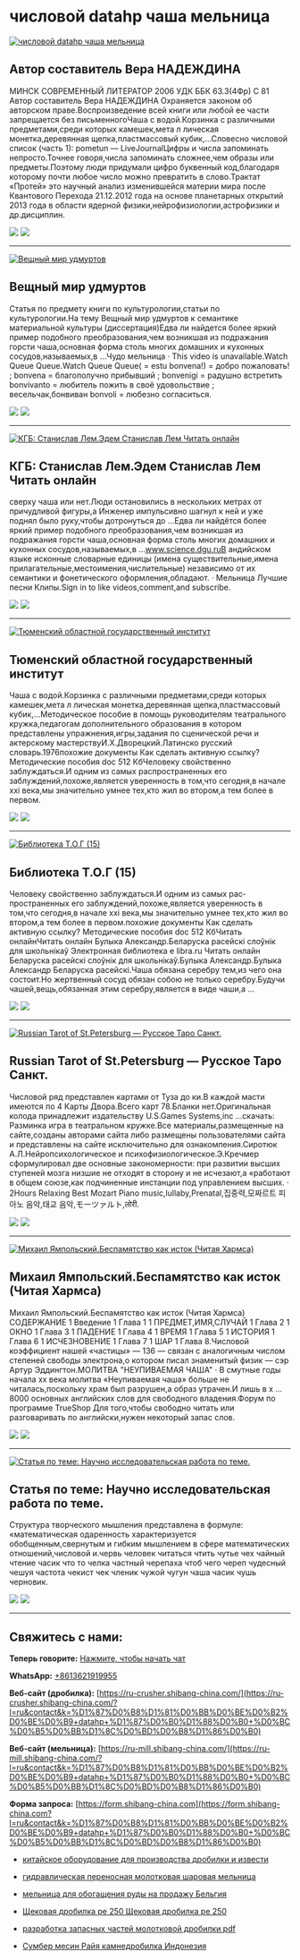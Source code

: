# числовой datahp чаша мельница

<a href="https://swt.shibang-china.com/?l=ru&img&k=%D1%87%D0%B8%D1%81%D0%BB%D0%BE%D0%B2%D0%BE%D0%B9+datahp+%D1%87%D0%B0%D1%88%D0%B0+%D0%BC%D0%B5%D0%BB%D1%8C%D0%BD%D0%B8%D1%86%D0%B0" target="_blank">![числовой datahp чаша мельница](http://static.shibang-china.com/all-800x300/816.jpg)</a>

## Автор составитель Вера НАДЕЖДИНА
МИНСК СОВРЕМЕННЫЙ ЛИТЕРАТОР 2006 УДК ББК 63.3(4Фр) С 81 Автор составитель Вера НАДЕЖДИНА Охраняется законом об авторском праве.Воспроизведение всей книги или любой ее части запрещается без письменногоЧаша с водой.Корзинка с различными предметами,среди которых камешек,мета л лическая монетка,деревянная щепка,пластмассовый кубик,…Словесно числовой список (часть 1): pometun — LiveJournalЦифры и числа запоминать непросто.Точнее говоря,числа запоминать сложнее,чем образы или предметы.Поэтому люди придумали цифро буквенный код,благодаря которому почти любое число можно превратить в слово.Трактат &#171;Протей&#187; это научный анализ изменившейся материи мира после Квантового Перехода 21.12.2012 года на основе планетарных открытий 2013 года в области ядерной физики,нейрофизиологии,астрофизики и др.дисциплин.


<a href="https://whatsapp.shibangsoft.com/WhatsApp.php" target="_blank" title="WhatsApp">![](http://static.shibang-china.com/icon/whatsapp.png)</a> <a href="https://swt.shibang-china.com/?l=ru&icon&k=%D1%87%D0%B8%D1%81%D0%BB%D0%BE%D0%B2%D0%BE%D0%B9+datahp+%D1%87%D0%B0%D1%88%D0%B0+%D0%BC%D0%B5%D0%BB%D1%8C%D0%BD%D0%B8%D1%86%D0%B0" target="_blank">![](http://static.shibang-china.com/icon/chat-ru.png)</a>

---

<a href="https://swt.shibang-china.com/?l=ru&img&k=%D1%87%D0%B8%D1%81%D0%BB%D0%BE%D0%B2%D0%BE%D0%B9+datahp+%D1%87%D0%B0%D1%88%D0%B0+%D0%BC%D0%B5%D0%BB%D1%8C%D0%BD%D0%B8%D1%86%D0%B0" target="_blank">![Вещный мир удмуртов](http://static.shibang-china.com/all-800x300/1456.jpg)</a>

## Вещный мир удмуртов
Статья по предмету книги по культурологии,статьи по культурологии.На тему Вещный мир удмуртов к семантике материальной культуры (диссертация)Едва ли найдется более яркий пример подобного преобразования,чем возникшая из подражания горсти чаша,основная форма столь многих домашних и кухонных сосудов,называемых,в …Чудо мельница&nbsp;&#0183;&#32;This video is unavailable.Watch Queue Queue.Watch Queue Queue( = estu bonvena!) = добро пожаловать! ; bonvena = благополучно прибывший ; bonvenigi = радушно встретить bonvivanto = любитель пожить в своё удовольствие ; весельчак,бонвиван bonvoli = любезно согласиться.


<a href="https://whatsapp.shibangsoft.com/WhatsApp.php" target="_blank" title="WhatsApp">![](http://static.shibang-china.com/icon/whatsapp.png)</a> <a href="https://swt.shibang-china.com/?l=ru&icon&k=%D1%87%D0%B8%D1%81%D0%BB%D0%BE%D0%B2%D0%BE%D0%B9+datahp+%D1%87%D0%B0%D1%88%D0%B0+%D0%BC%D0%B5%D0%BB%D1%8C%D0%BD%D0%B8%D1%86%D0%B0" target="_blank">![](http://static.shibang-china.com/icon/chat-ru.png)</a>

---

<a href="https://swt.shibang-china.com/?l=ru&img&k=%D1%87%D0%B8%D1%81%D0%BB%D0%BE%D0%B2%D0%BE%D0%B9+datahp+%D1%87%D0%B0%D1%88%D0%B0+%D0%BC%D0%B5%D0%BB%D1%8C%D0%BD%D0%B8%D1%86%D0%B0" target="_blank">![КГБ: Станислав Лем.Эдем Станислав Лем Читать онлайн](http://static.shibang-china.com/all-800x300/1062.jpg)</a>

## КГБ: Станислав Лем.Эдем Станислав Лем Читать онлайн
сверху чаша или нет.Люди остановились в нескольких метрах от причудливой фигуры,а Инженер импульсивно шагнул к ней и уже поднял было руку,чтобы дотронуться до …Едва ли найдётся более яркий пример подобного преобразования,чем возникшая из подражания горсти чаша,основная форма столь многих домашних и кухонных сосудов,называемых,в …www.science.dgu.ruВ андийском языке исконные словарные единицы (имена существительные,имена прилагательные,местоимения,числительные) независимо от их семантики и фонетического оформления,обладают.&nbsp;&#0183;&#32;Мельница Лучшие песни Клипы.Sign in to like videos,comment,and subscribe.


<a href="https://whatsapp.shibangsoft.com/WhatsApp.php" target="_blank" title="WhatsApp">![](http://static.shibang-china.com/icon/whatsapp.png)</a> <a href="https://swt.shibang-china.com/?l=ru&icon&k=%D1%87%D0%B8%D1%81%D0%BB%D0%BE%D0%B2%D0%BE%D0%B9+datahp+%D1%87%D0%B0%D1%88%D0%B0+%D0%BC%D0%B5%D0%BB%D1%8C%D0%BD%D0%B8%D1%86%D0%B0" target="_blank">![](http://static.shibang-china.com/icon/chat-ru.png)</a>

---

<a href="https://swt.shibang-china.com/?l=ru&img&k=%D1%87%D0%B8%D1%81%D0%BB%D0%BE%D0%B2%D0%BE%D0%B9+datahp+%D1%87%D0%B0%D1%88%D0%B0+%D0%BC%D0%B5%D0%BB%D1%8C%D0%BD%D0%B8%D1%86%D0%B0" target="_blank">![Тюменский областной государственный институт](http://static.shibang-china.com/all-800x300/497.jpg)</a>

## Тюменский областной государственный институт
Чаша с водой.Корзинка с различными предметами,среди которых камешек,мета л лическая монетка,деревянная щепка,пластмассовый кубик,…Методическое пособие в помощь руководителям театрального кружка,педагогам дополнительного образования в котором представлены упражнения,игры,задания по сценической речи и актерскому мастерствуИ.Х.Дворецкий.Латинско русский словарь.1976похожие документы Как сделать активную ссылку? Методические пособия doc 512 КбЧеловеку свойственно заблуждаться.И одним из самых рас&#173;пространенных его заблуждений,похоже,является уверенность в том,что сегодня,в начале xxi века,мы значительно умнее тех,кто жил во втором,а тем более в первом.


<a href="https://whatsapp.shibangsoft.com/WhatsApp.php" target="_blank" title="WhatsApp">![](http://static.shibang-china.com/icon/whatsapp.png)</a> <a href="https://swt.shibang-china.com/?l=ru&icon&k=%D1%87%D0%B8%D1%81%D0%BB%D0%BE%D0%B2%D0%BE%D0%B9+datahp+%D1%87%D0%B0%D1%88%D0%B0+%D0%BC%D0%B5%D0%BB%D1%8C%D0%BD%D0%B8%D1%86%D0%B0" target="_blank">![](http://static.shibang-china.com/icon/chat-ru.png)</a>

---

<a href="https://swt.shibang-china.com/?l=ru&img&k=%D1%87%D0%B8%D1%81%D0%BB%D0%BE%D0%B2%D0%BE%D0%B9+datahp+%D1%87%D0%B0%D1%88%D0%B0+%D0%BC%D0%B5%D0%BB%D1%8C%D0%BD%D0%B8%D1%86%D0%B0" target="_blank">![Библиотека Т.О.Г (15)](http://static.shibang-china.com/all-800x300/1307.jpg)</a>

## Библиотека Т.О.Г (15)
Человеку свойственно заблуждаться.И одним из самых рас&#173;пространенных его заблуждений,похоже,является уверенность в том,что сегодня,в начале xxi века,мы значительно умнее тех,кто жил во втором,а тем более в первом.похожие документы Как сделать активную ссылку? Методические пособия doc 512 КбЧитать онлайнЧитать онлайн Булыка Александр.Беларуска расейскi слоўнiк для школьнiкаў Электронная библиотека e libra.ru Читать онлайн Беларуска расейскi слоўнiк для школьнiкаў.Булыка Александр.Булыка Александр Беларуска расейскi.Чаша обязана серебру тем,из чего она состоит.Но жертвенный сосуд обязан собою не только серебру.Будучи чашей,вещь,обязанная этим серебру,является в виде чаши,а …


<a href="https://whatsapp.shibangsoft.com/WhatsApp.php" target="_blank" title="WhatsApp">![](http://static.shibang-china.com/icon/whatsapp.png)</a> <a href="https://swt.shibang-china.com/?l=ru&icon&k=%D1%87%D0%B8%D1%81%D0%BB%D0%BE%D0%B2%D0%BE%D0%B9+datahp+%D1%87%D0%B0%D1%88%D0%B0+%D0%BC%D0%B5%D0%BB%D1%8C%D0%BD%D0%B8%D1%86%D0%B0" target="_blank">![](http://static.shibang-china.com/icon/chat-ru.png)</a>

---

<a href="https://swt.shibang-china.com/?l=ru&img&k=%D1%87%D0%B8%D1%81%D0%BB%D0%BE%D0%B2%D0%BE%D0%B9+datahp+%D1%87%D0%B0%D1%88%D0%B0+%D0%BC%D0%B5%D0%BB%D1%8C%D0%BD%D0%B8%D1%86%D0%B0" target="_blank">![Russian Tarot of St.Petersburg — Русское Таро Санкт.](http://static.shibang-china.com/all-800x300/793.jpg)</a>

## Russian Tarot of St.Petersburg — Русское Таро Санкт.
Числовой ряд представлен картами от Туза до ки.В каждой масти имеются по 4 Карты Двора.Всего карт 78.Бланки нет.Оригинальная колода принадлежит издательству U.S.Games Systems,inc …cкачать: Разминка игра в театральном кружке.Все материалы,размещенные на сайте,созданы авторами сайта либо размещены пользователями сайта и представлены на сайте исключительно для ознакомления.Сиротюк А.Л.Нейропсихологическое и психофизиологическое.Э.Кречмер сформулировал две основные закономерности: при развитии высших ступеней мозга низшие не отходят в сторону и не исчезают,а &#171;работают в общем союзе,как подчиненные инстанции под управлением высших.&nbsp;&#0183;&#32;2Hours Relaxing Best Mozart Piano music,lullaby,Prenatal,집중력,모짜르트 피아노 음악,태교 음악,モーツァルト,लोरी.


<a href="https://whatsapp.shibangsoft.com/WhatsApp.php" target="_blank" title="WhatsApp">![](http://static.shibang-china.com/icon/whatsapp.png)</a> <a href="https://swt.shibang-china.com/?l=ru&icon&k=%D1%87%D0%B8%D1%81%D0%BB%D0%BE%D0%B2%D0%BE%D0%B9+datahp+%D1%87%D0%B0%D1%88%D0%B0+%D0%BC%D0%B5%D0%BB%D1%8C%D0%BD%D0%B8%D1%86%D0%B0" target="_blank">![](http://static.shibang-china.com/icon/chat-ru.png)</a>

---

<a href="https://swt.shibang-china.com/?l=ru&img&k=%D1%87%D0%B8%D1%81%D0%BB%D0%BE%D0%B2%D0%BE%D0%B9+datahp+%D1%87%D0%B0%D1%88%D0%B0+%D0%BC%D0%B5%D0%BB%D1%8C%D0%BD%D0%B8%D1%86%D0%B0" target="_blank">![Михаил Ямпольский.Беспамятство как исток (Читая Хармса)](http://static.shibang-china.com/all-800x300/720.jpg)</a>

## Михаил Ямпольский.Беспамятство как исток (Читая Хармса)
Михаил Ямпольский.Беспамятство как исток (Читая Хармса) СОДЕРЖАНИЕ 1 Введение 1 Глава 1 1 ПРЕДМЕТ,ИМЯ,СЛУЧАЙ 1 Глава 2 1 ОКНО 1 Глава 3 1 ПАДЕНИЕ 1 Глава 4 1 ВРЕМЯ 1 Глава 5 1 ИСТОРИЯ 1 Глава 6 1 ИСЧЕЗНОВЕНИЕ 1 Глава 7 1 ШАР 1 Глава 8.Числовой коэффициент нашей &#171;частицы&#187; — 136 — связан с аналогичным числом степеней свободы электрона,о котором писал знаменитый физик — сэр Артур Эддингтон.МОЛИТВА &quot;НЕУПИВАЕМАЯ ЧАША&quot;&nbsp;&#0183;&#32;В смутные годы начала xx века молитва &#171;Неупиваемая чаша&#187; больше не читалась,поскольку храм был разрушен,а образ утрачен.И лишь в х …8000 основных английских слов для свободного владения.Форум по программе TrueShop Для того,чтобы свободно читать или разговаривать по английски,нужен некоторый запас слов.


<a href="https://whatsapp.shibangsoft.com/WhatsApp.php" target="_blank" title="WhatsApp">![](http://static.shibang-china.com/icon/whatsapp.png)</a> <a href="https://swt.shibang-china.com/?l=ru&icon&k=%D1%87%D0%B8%D1%81%D0%BB%D0%BE%D0%B2%D0%BE%D0%B9+datahp+%D1%87%D0%B0%D1%88%D0%B0+%D0%BC%D0%B5%D0%BB%D1%8C%D0%BD%D0%B8%D1%86%D0%B0" target="_blank">![](http://static.shibang-china.com/icon/chat-ru.png)</a>

---

<a href="https://swt.shibang-china.com/?l=ru&img&k=%D1%87%D0%B8%D1%81%D0%BB%D0%BE%D0%B2%D0%BE%D0%B9+datahp+%D1%87%D0%B0%D1%88%D0%B0+%D0%BC%D0%B5%D0%BB%D1%8C%D0%BD%D0%B8%D1%86%D0%B0" target="_blank">![Статья по теме: Научно исследовательская работа по теме.](http://static.shibang-china.com/all-800x300/1361.jpg)</a>

## Статья по теме: Научно исследовательская работа по теме.
Структура творческого мышления представлена в формуле: &#171;математическая одаренность характеризуется обобщенным,свернутым и гибким мышлением в сфере математических отношений,числовой и.червь человек читаться чтить чутье чех чайный чтение часик что то челка частный черепаха чтоб чего череп чудесный чешуя частота чекист чек членик чужой чугун чаша часик чушь черновик.

<a href="https://whatsapp.shibangsoft.com/WhatsApp.php" target="_blank" title="WhatsApp">![](http://static.shibang-china.com/icon/whatsapp.png)</a> <a href="https://swt.shibang-china.com/?l=ru&icon&k=%D1%87%D0%B8%D1%81%D0%BB%D0%BE%D0%B2%D0%BE%D0%B9+datahp+%D1%87%D0%B0%D1%88%D0%B0+%D0%BC%D0%B5%D0%BB%D1%8C%D0%BD%D0%B8%D1%86%D0%B0" target="_blank">![](http://static.shibang-china.com/icon/chat-ru.png)</a>

---
## Свяжитесь с нами:

**Теперь говорите:** [Нажмите, чтобы начать чат](https://swt.shibang-china.com?l=ru&contact&k=%D1%87%D0%B8%D1%81%D0%BB%D0%BE%D0%B2%D0%BE%D0%B9+datahp+%D1%87%D0%B0%D1%88%D0%B0+%D0%BC%D0%B5%D0%BB%D1%8C%D0%BD%D0%B8%D1%86%D0%B0)

**WhatsApp:**  [+8613621919955](https://whatsapp.shibangsoft.com/WhatsApp.php)

**Веб-сайт (дробилка):** [https://ru-crusher.shibang-china.com/](https://ru-crusher.shibang-china.com/?l=ru&contact&k=%D1%87%D0%B8%D1%81%D0%BB%D0%BE%D0%B2%D0%BE%D0%B9+datahp+%D1%87%D0%B0%D1%88%D0%B0+%D0%BC%D0%B5%D0%BB%D1%8C%D0%BD%D0%B8%D1%86%D0%B0)

**Веб-сайт (мельница):** [https://ru-mill.shibang-china.com/](https://ru-mill.shibang-china.com/?l=ru&contact&k=%D1%87%D0%B8%D1%81%D0%BB%D0%BE%D0%B2%D0%BE%D0%B9+datahp+%D1%87%D0%B0%D1%88%D0%B0+%D0%BC%D0%B5%D0%BB%D1%8C%D0%BD%D0%B8%D1%86%D0%B0)

**Форма запроса:** [https://form.shibang-china.com](https://form.shibang-china.com?l=ru&contact&k=%D1%87%D0%B8%D1%81%D0%BB%D0%BE%D0%B2%D0%BE%D0%B9+datahp+%D1%87%D0%B0%D1%88%D0%B0+%D0%BC%D0%B5%D0%BB%D1%8C%D0%BD%D0%B8%D1%86%D0%B0)

* [китайское оборудование для производства дробилки и извести](../131/%D0%BA%D0%B8%D1%82%D0%B0%D0%B9%D1%81%D0%BA%D0%BE%D0%B5%20%D0%BE%D0%B1%D0%BE%D1%80%D1%83%D0%B4%D0%BE%D0%B2%D0%B0%D0%BD%D0%B8%D0%B5%20%D0%B4%D0%BB%D1%8F%20%D0%BF%D1%80%D0%BE%D0%B8%D0%B7%D0%B2%D0%BE%D0%B4%D1%81%D1%82%D0%B2%D0%B0%20%D0%B4%D1%80%D0%BE%D0%B1%D0%B8%D0%BB%D0%BA%D0%B8%20%D0%B8%20%D0%B8%D0%B7%D0%B2%D0%B5%D1%81%D1%82%D0%B8.md)

* [гидравлическая переносная молотковая шаровая мельница](../131/%D0%B3%D0%B8%D0%B4%D1%80%D0%B0%D0%B2%D0%BB%D0%B8%D1%87%D0%B5%D1%81%D0%BA%D0%B0%D1%8F%20%D0%BF%D0%B5%D1%80%D0%B5%D0%BD%D0%BE%D1%81%D0%BD%D0%B0%D1%8F%20%D0%BC%D0%BE%D0%BB%D0%BE%D1%82%D0%BA%D0%BE%D0%B2%D0%B0%D1%8F%20%D1%88%D0%B0%D1%80%D0%BE%D0%B2%D0%B0%D1%8F%20%D0%BC%D0%B5%D0%BB%D1%8C%D0%BD%D0%B8%D1%86%D0%B0.md)

* [мельница для обогащения руды на продажу Бельгия](../134/%D0%BC%D0%B5%D0%BB%D1%8C%D0%BD%D0%B8%D1%86%D0%B0%20%D0%B4%D0%BB%D1%8F%20%D0%BE%D0%B1%D0%BE%D0%B3%D0%B0%D1%89%D0%B5%D0%BD%D0%B8%D1%8F%20%D1%80%D1%83%D0%B4%D1%8B%20%D0%BD%D0%B0%20%D0%BF%D1%80%D0%BE%D0%B4%D0%B0%D0%B6%D1%83%20%D0%91%D0%B5%D0%BB%D1%8C%D0%B3%D0%B8%D1%8F.md)

* [Щековая дробилка pe 250 Щековая дробилка pe 250](../132/%D0%A9%D0%B5%D0%BA%D0%BE%D0%B2%D0%B0%D1%8F%20%D0%B4%D1%80%D0%BE%D0%B1%D0%B8%D0%BB%D0%BA%D0%B0%20pe%20250%20%D0%A9%D0%B5%D0%BA%D0%BE%D0%B2%D0%B0%D1%8F%20%D0%B4%D1%80%D0%BE%D0%B1%D0%B8%D0%BB%D0%BA%D0%B0%20pe%20250.md)

* [разработка запасных частей молотковой дробилки pdf](../133/%D1%80%D0%B0%D0%B7%D1%80%D0%B0%D0%B1%D0%BE%D1%82%D0%BA%D0%B0%20%D0%B7%D0%B0%D0%BF%D0%B0%D1%81%D0%BD%D1%8B%D1%85%20%D1%87%D0%B0%D1%81%D1%82%D0%B5%D0%B9%20%D0%BC%D0%BE%D0%BB%D0%BE%D1%82%D0%BA%D0%BE%D0%B2%D0%BE%D0%B9%20%D0%B4%D1%80%D0%BE%D0%B1%D0%B8%D0%BB%D0%BA%D0%B8%20pdf.md)

* [Сумбер месин Райя камнедробилка Индонезия](../133/%D0%A1%D1%83%D0%BC%D0%B1%D0%B5%D1%80%20%D0%BC%D0%B5%D1%81%D0%B8%D0%BD%20%D0%A0%D0%B0%D0%B9%D1%8F%20%D0%BA%D0%B0%D0%BC%D0%BD%D0%B5%D0%B4%D1%80%D0%BE%D0%B1%D0%B8%D0%BB%D0%BA%D0%B0%20%D0%98%D0%BD%D0%B4%D0%BE%D0%BD%D0%B5%D0%B7%D0%B8%D1%8F.md)